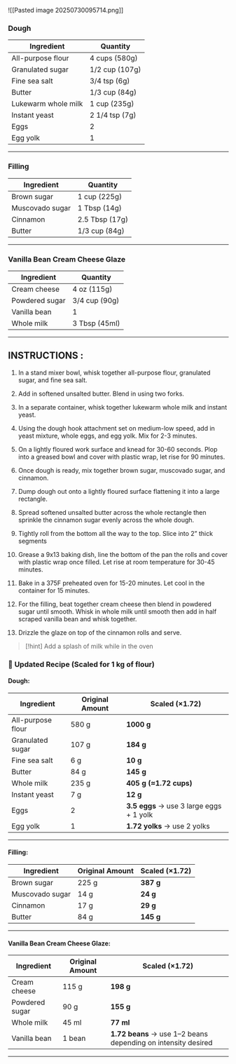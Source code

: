 ![[Pasted image 20250730095714.png]]




### **Dough**

| Ingredient          | Quantity       |
| ------------------- | -------------- |
| All-purpose flour   | 4 cups (580g)  |
| Granulated sugar    | 1/2 cup (107g) |
| Fine sea salt       | 3/4 tsp (6g)   |
| Butter              | 1/3 cup (84g)  |
| Lukewarm whole milk | 1 cup (235g)   |
| Instant yeast       | 2 1/4 tsp (7g) |
| Eggs                | 2              |
| Egg yolk            | 1              |

---

### **Filling**

| Ingredient      | Quantity       |
| --------------- | -------------- |
| Brown sugar     | 1 cup (225g)   |
| Muscovado sugar | 1 Tbsp (14g)   |
| Cinnamon        | 2.5 Tbsp (17g) |
| Butter          | 1/3 cup (84g)  |

---

### **Vanilla Bean Cream Cheese Glaze**

| Ingredient     | Quantity      |
| -------------- | ------------- |
| Cream cheese   | 4 oz (115g)   |
| Powdered sugar | 3/4 cup (90g) |
| Vanilla bean   | 1             |
| Whole milk     | 3 Tbsp (45ml) |

---

## INSTRUCTIONS :

1. In a stand mixer bowl, whisk together all-purpose flour, granulated sugar, and fine sea salt.
    
2. Add in softened unsalted butter. Blend in using two forks.
    
3. In a separate container, whisk together lukewarm whole milk and instant yeast.
    
4. Using the dough hook attachment set on medium-low speed, add in yeast mixture, whole eggs, and egg yolk. Mix for 2-3 minutes.
    
5. On a lightly floured work surface and knead for 30-60 seconds. Plop into a greased bowl and cover with plastic wrap, let rise for 90 minutes.
    
6. Once dough is ready, mix together brown sugar, muscovado sugar, and cinnamon.
    
7. Dump dough out onto a lightly floured surface flattening it into a large rectangle.
    
8. Spread softened unsalted butter across the whole rectangle then sprinkle the cinnamon sugar evenly across the whole dough.
    
9. Tightly roll from the bottom all the way to the top. Slice into 2” thick segments
    
10. Grease a 9x13 baking dish, line the bottom of the pan the rolls and cover with plastic wrap once filled. Let rise at room temperature for 30-45 minutes.
    
11. Bake in a 375F preheated oven for 15-20 minutes. Let cool in the container for 15 minutes.
    
12. For the filling, beat together cream cheese then blend in powdered sugar until smooth. Whisk in whole milk until smooth then add in half scraped vanilla bean and whisk together.
    
13. Drizzle the glaze on top of the cinnamon rolls and serve.


> [!hint] 
> Add a splash of milk while in the oven

### 🧁 **Updated Recipe (Scaled for 1 kg of flour)**

#### **Dough:**

| Ingredient        | Original Amount | Scaled (×1.72)                           |
| ----------------- | --------------- | ---------------------------------------- |
| All-purpose flour | 580 g            | **1000 g**                                |
| Granulated sugar  | 107 g            | **184 g**                                 |
| Fine sea salt     | 6 g              | **10 g**                                  |
| Butter            | 84 g             | **145 g**                                 |
| Whole milk        | 235 g            | **405 g (≈1.72 cups)**                    |
| Instant yeast     | 7 g              | **12 g**                                  |
| Eggs              | 2               | **3.5 eggs** → use 3 large eggs + 1 yolk |
| Egg yolk          | 1               | **1.72 yolks** → use 2 yolks             |

---

#### **Filling:**

| Ingredient      | Original Amount | Scaled (×1.72) |
| --------------- | --------------- | -------------- |
| Brown sugar     | 225 g            | **387 g**       |
| Muscovado sugar | 14 g             | **24 g**        |
| Cinnamon        | 17 g             | **29 g**        |
| Butter          | 84 g             | **145 g**       |

---

#### **Vanilla Bean Cream Cheese Glaze:**

| Ingredient     | Original Amount | Scaled (×1.72)                                                |
| -------------- | --------------- | ------------------------------------------------------------- |
| Cream cheese   | 115 g           | **198 g**                                                     |
| Powdered sugar | 90 g            | **155 g**                                                     |
| Whole milk     | 45 ml           | **77 ml**                                                     |
| Vanilla bean   | 1 bean          | **1.72 beans** → use 1–2 beans depending on intensity desired |

---
